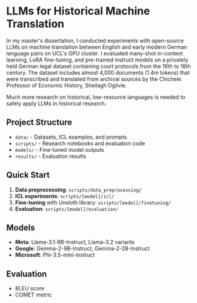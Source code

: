 # LLMs for Historical Machine Translation

In my master's dissertation, I conducted experiments with open-source LLMs on machine translation between English and early modern German language pairs on UCL's GPU cluster. I evaluated many-shot in-context learning, LoRA fine-tuning, and pre-trained instruct models on a privately held German legal dataset containing court protocols from the 16th to 18th century. The dataset includes almost 4,000 documents (1.4m tokens) that were transcribed and translated from archival sources by the Chichele Professor of Economic History, Sheilagh Ogilvie.

Much more research on historical, low-resource languages is needed to safely apply LLMs in historical research.

## Project Structure

- `data/` - Datasets, ICL examples, and prompts
- `scripts/` - Research notebooks and evaluation code
- `models/` - Fine-tuned model outputs
- `results/` - Evaluation results

## Quick Start

1. **Data preprocessing**: `scripts/data_preprocessing/`
2. **ICL experiments**: `scripts/[model]/icl/`
3. **Fine-tuning** with Unsloth library: `scripts/[model]/finetuning/`
4. **Evaluation**: `scripts/[model]/evaluation/`

## Models

- **Meta**: Llama-3.1-8B-Instruct, Llama-3.2 variants
- **Google**: Gemma-2-9B-Instruct, Gemma-2-2B-Instruct
- **Microsoft**: Phi-3.5-mini-instruct

## Evaluation

- BLEU score
- COMET metric
